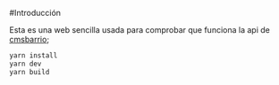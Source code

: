 #Introducción

Esta es una web sencilla usada para comprobar que funciona la api de [cmsbarrio](https://github.com/nakome/Barrio-CMS);


```Bash
yarn install
yarn dev
yarn build
```